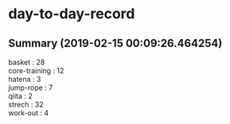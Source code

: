 # day-to-day-record  
## Summary  (2019-02-15 00:09:26.464254)  
basket : 28  
core-training : 12  
hatena : 3  
jump-rope : 7  
qiita : 2  
strech : 32  
work-out : 4  

